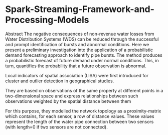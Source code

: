 # Spark-Streaming-Framework-and-Processing-Models

Abstract
The negative consequences of non-revenue water losses from Water Distribution Systems (WDS) can be reduced through the successful and prompt identification of bursts and abnormal conditions. Here we present a preliminary investigation into the application of a probabilistic demand forecasting approach to identify pipe bursts. The method produces a probabilistic forecast of future demand under normal conditions. This, in turn, quantifies the probability that a future observation is abnormal.

Local indicators of spatial association (LISA) were first introduced for cluster and outlier detection in geographical studies.

They are based on observations of the same property at different points in a two-dimensional space and express relationships between such observations weighted by the spatial distance between them

For this purpose, they modelled the network topology as a proximity-matrix which contains, for each sensor, a row of distance values. These values represent the length of the water pipe connection between two sensors (with length=0 if two sensors are not connected).
